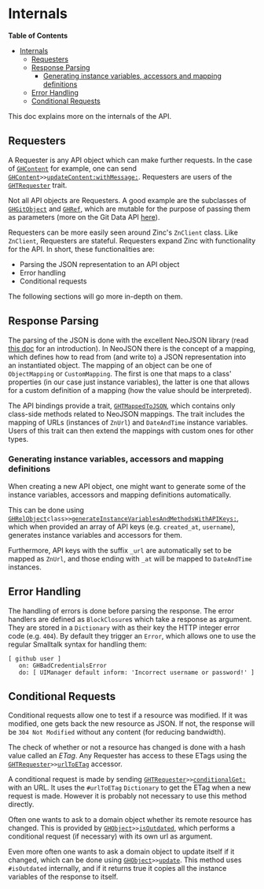 Internals
=========

<!-- markdown-toc start - Don't edit this section. Run M-x markdown-toc-generate-toc again -->
**Table of Contents**

- [Internals](#internals)
    - [Requesters](#requesters)
    - [Response Parsing](#response-parsing)
        - [Generating instance variables, accessors and mapping definitions](#generating-instance-variables-accessors-and-mapping-definitions)
    - [Error Handling](#error-handling)
    - [Conditional Requests](#conditional-requests)

<!-- markdown-toc end -->

This doc explains more on the internals of the API.

## Requesters

A Requester is any API object which can make further requests. In the case of [`GHContent`](../GitHub-Contents.package/GHContent.class/README.md) for example, one can send [`GHContent`](../GitHub-Contents.package/GHContent.class/README.md)`>>`[`updateContent:withMessage:`](../GitHub-Contents.package/GHContent.class/instance/updateContent.withMessage..st). Requesters are users of the [`GHTRequester`](../GitHub.package/GHTRequester.trait/README.md) trait.

Not all API objects are Requesters. A good example are the subclasses of [`GHGitObject`](../GitHub-Git-Data.package/GHGitObject.class/README.md) and [`GHRef`](../GitHub-Git-Data.package/GHRef.class/README.md), which are mutable for the purpose of passing them as parameters (more on the Git Data API [here](git-data.md)).

Requesters can be more easily seen around Zinc's `ZnClient` class. Like `ZnClient`, Requesters are stateful. Requesters expand Zinc with functionality for the API. In short, these functionalities are:

- Parsing the JSON representation to an API object
- Error handling
- Conditional requests

The following sections will go more in-depth on them.

## Response Parsing

The parsing of the JSON is done with the excellent NeoJSON library (read [this doc](https://github.com/svenvc/docs/blob/master/neo/neo-json-paper.md) for an introduction). In NeoJSON there is the concept of a mapping, which defines how to read from (and write to) a JSON representation into an instantiated object. The mapping of an object can be one of `ObjectMapping` or `CustomMapping`. The first is one that maps to a class' properties (in our case just instance variables), the latter is one that allows for a custom definition of a mapping (how the value should be interpreted).

The API bindings provide a trait, [`GHTMappedToJSON`](../GitHub.package/GHTMappedToJSON.trait/README.md), which contains only class-side methods related to NeoJSON mappings. The trait includes the mapping of URLs (instances of `ZnUrl`) and `DateAndTime` instance variables. Users of this trait can then extend the mappings with custom ones for other types.

### Generating instance variables, accessors and mapping definitions

When creating a new API object, one might want to generate some of the instance variables, accessors and mapping definitions automatically.

This can be done using [`GHRelObject`](../GitHub.package/GHRelObject.class/README.md)`class>>`[`generateInstanceVariablesAndMethodsWithAPIKeys:`](../GitHub.package/GHRelObject.class/class/generateInstanceVariablesAndMethodsWithAPIKeys..st), which when provided an array of API keys (e.g. `created_at`, `username`), generates instance variables and accessors for them.

Furthermore, API keys with the suffix `_url` are automatically set to be mapped as `ZnUrl`, and those ending with `_at` will be mapped to `DateAndTime` instances.

## Error Handling

The handling of errors is done before parsing the response. The error handlers are defined as `BlockClosure`s which take a response as argument. They are stored in a `Dictionary` with as their key the HTTP integer error code (e.g. `404`). By default they trigger an `Error`, which allows one to use the regular Smalltalk syntax for handling them:

```smalltalk
[ github user ]
   on: GHBadCredentialsError
   do: [ UIManager default inform: 'Incorrect username or password!' ]
```

## Conditional Requests

Conditional requests allow one to test if a resource was modified. If it was modified, one gets back the new resource as JSON. If not, the response will be `304 Not Modified` without any content (for reducing bandwidth).

The check of whether or not a resource has changed is done with a hash value called an *ETag*. Any Requester has access to these ETags using the [`GHTRequester`](../GitHub.package/GHTRequester.trait/README.md)`>>`[`urlToETag`](../GitHub.package/GHTRequester.trait/instance/urlToETag.st) accessor.

A conditional request is made by sending [`GHTRequester`](../GitHub.package/GHTRequester.trait/README.md)`>>`[`conditionalGet:`](../GitHub.package/GHTRequester.trait/instance/conditionalGet..st) with an URL. It uses the `#urlToETag` `Dictionary` to get the ETag when a new request is made. However it is probably not necessary to use this method directly.

Often one wants to ask to a domain object whether its remote resource has changed. This is provided by [`GHObject`](../GitHub.package/GHObject.class/README.md)`>>`[`isOutdated`](../GitHub.package/GHObject.class/instance/isOutdated.st), which performs a conditional request (if necessary) with its own url as argument.

Even more often one wants to ask a domain object to update itself if it changed, which can be done using [`GHObject`](../GitHub.package/GHObject.class/README.md)`>>`[`update`](../GitHub.package/GHObject.class/instance/update.st). This method uses `#isOutdated` internally, and if it returns true it copies all the instance variables of the response to itself.
